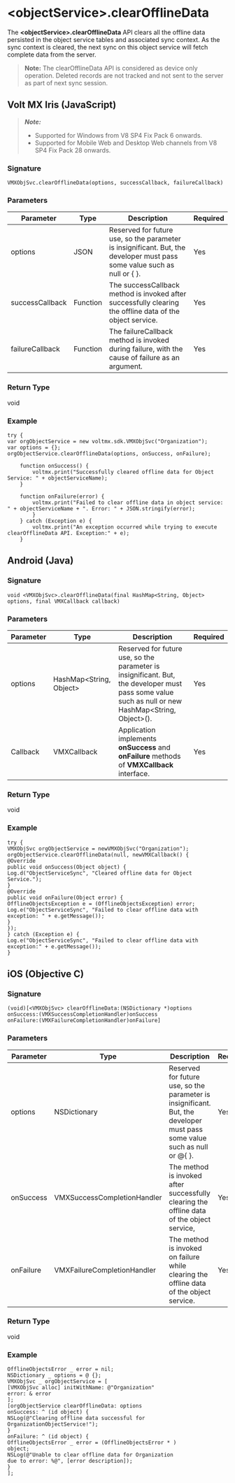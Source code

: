 
# <objectService\>.clearOfflineData

The **<objectService\>.clearOfflineData** API clears all the offline data persisted in the object service tables and associated sync context. As the sync context is cleared, the next sync on this object service will fetch complete data from the server.



>**Note:** The clearOfflineData API is considered as device only operation. Deleted records are not tracked and not sent to the server as part of next sync session.

## Volt MX Iris (JavaScript)


<blockquote>
<em><b>Note: </b></em>
<ul>
<li>Supported for Windows from V8 SP4 Fix Pack 6 onwards.</li>
<li>Supported for Mobile Web and Desktop Web channels from V8 SP4 Fix Pack 28 onwards.</li>
</ul>
</blockquote>

### Signature

```
VMXObjSvc.clearOfflineData(options, successCallback, failureCallback)
```

### Parameters

| Parameter       | Type     | Description                                                                                                              | Required |
| --------------- | -------- | ------------------------------------------------------------------------------------------------------------------------ | -------- |
| options         | JSON     | Reserved for future use, so the parameter is insignificant. But, the developer must pass some value such as null or { }. | Yes      |
| successCallback | Function | The successCallback method is invoked after successfully clearing the offline data of the object service.                | Yes      |
| failureCallback | Function | The failureCallback method is invoked during failure, with the cause of failure as an argument.                          | Yes      |

### Return Type

void

### Example

```
try {
var orgObjectService = new voltmx.sdk.VMXObjSvc("Organization");
var options = {};
orgObjectService.clearOfflineData(options, onSuccess, onFailure);

    function onSuccess() {
        voltmx.print("Successfully cleared offline data for Object Service: " + objectServiceName);
    }

    function onFailure(error) {
        voltmx.print("Failed to clear offline data in object service: " + objectServiceName + ". Error: " + JSON.stringify(error);
        }
    } catch (Exception e) {
        voltmx.print("An exception occurred while trying to execute clearOfflineData API. Exception:" + e);
    }

```

## Android (Java)

### Signature

```
void <VMXObjSvc>.clearOfflineData(final HashMap<String, Object> options, final VMXCallback callback)
```

### Parameters

| Parameter | Type                    | Description                                                                                                                                        | Required |
| --------- | ----------------------- | -------------------------------------------------------------------------------------------------------------------------------------------------- | -------- |
| options   | HashMap<String, Object> | Reserved for future use, so the parameter is insignificant. But, the developer must pass some value such as null or new HashMap<String, Object>(). | Yes      |
| Callback  | VMXCallback             | Application implements **onSuccess** and **onFailure** methods of **VMXCallback** interface.                                                       | Yes      |

### Return Type

void

### Example

```
try {
VMXObjSvc orgObjectService = newVMXObjSvc("Organization");
orgObjectService.clearOfflineData(null, newVMXCallback() {
@Override
public void onSuccess(Object object) {
Log.d("ObjectServiceSync", "Cleared offline data for Object
Service.");
}
@Override
public void onFailure(Object error) {
OfflineObjectsException e = (OfflineObjectsException) error;
Log.e("ObjectServiceSync", "Failed to clear offline data with
exception: " + e.getMessage());
}
});
} catch (Exception e) {
Log.e("ObjectServiceSync", "Failed to clear offline data with exception:" + e.getMessage());
}
```

## iOS (Objective C)

### Signature

```
(void)[<VMXObjSvc> clearOfflineData:(NSDictionary *)options
onSuccess:(VMXSuccessCompletionHandler)onSuccess
onFailure:(VMXFailureCompletionHandler)onFailure]

```

### Parameters

| Parameter | Type                        | Description                                                                                                               | Required |
| --------- | --------------------------- | ------------------------------------------------------------------------------------------------------------------------- | -------- |
| options   | NSDictionary                | Reserved for future use, so the parameter is insignificant. But, the developer must pass some value such as null or @{ }. | Yes      |
| onSuccess | VMXSuccessCompletionHandler | The method is invoked after successfully clearing the offline data of the object service,                                 | Yes      |
| onFailure | VMXFailureCompletionHandler | The method is invoked on failure while clearing the offline data of the object service.                                   | Yes      |

### Return Type

void

### Example

```
OfflineObjectsError _ error = nil;
NSDictionary _ options = @ {};
VMXObjSvc _ orgObjectService = [
[VMXObjSvc alloc] initWithName: @"Organization"
error: & error
];
[orgObjectService clearOfflineData: options
onSuccess: ^ (id object) {
NSLog(@"Clearing offline data successful for OrganizationObjectService!");
}
onFailure: ^ (id object) {
OfflineObjectsError _ error = (OfflineObjectsError * )
object;
NSLog(@"Unable to clear offline data for Organization
due to error: %@", [error description]);
}
];
```
